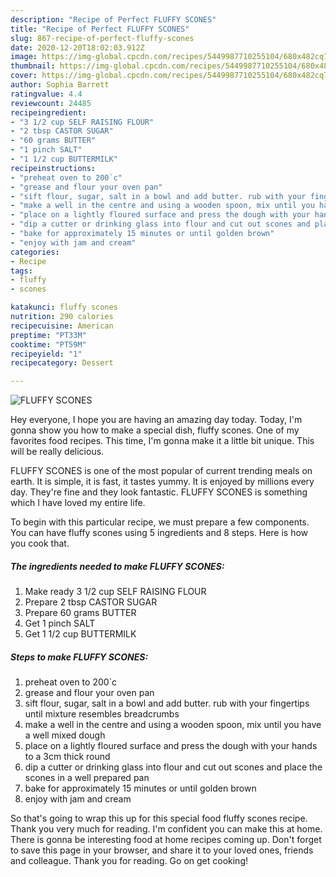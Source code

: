 ```yaml
---
description: "Recipe of Perfect FLUFFY SCONES"
title: "Recipe of Perfect FLUFFY SCONES"
slug: 867-recipe-of-perfect-fluffy-scones
date: 2020-12-20T18:02:03.912Z
image: https://img-global.cpcdn.com/recipes/5449987710255104/680x482cq70/fluffy-scones-recipe-main-photo.jpg
thumbnail: https://img-global.cpcdn.com/recipes/5449987710255104/680x482cq70/fluffy-scones-recipe-main-photo.jpg
cover: https://img-global.cpcdn.com/recipes/5449987710255104/680x482cq70/fluffy-scones-recipe-main-photo.jpg
author: Sophia Barrett
ratingvalue: 4.4
reviewcount: 24485
recipeingredient:
- "3 1/2 cup SELF RAISING FLOUR"
- "2 tbsp CASTOR SUGAR"
- "60 grams BUTTER"
- "1 pinch SALT"
- "1 1/2 cup BUTTERMILK"
recipeinstructions:
- "preheat oven to 200`c"
- "grease and flour your oven pan"
- "sift flour, sugar, salt in a bowl and add butter. rub with your fingertips until mixture resembles breadcrumbs"
- "make a well in the centre and using a wooden spoon, mix until you have a well mixed dough"
- "place on a lightly floured surface and press the dough with your hands to a 3cm thick round"
- "dip a cutter or drinking glass into flour and cut out scones and place the scones in a well prepared pan"
- "bake for approximately 15 minutes or until golden brown"
- "enjoy with jam and cream"
categories:
- Recipe
tags:
- fluffy
- scones

katakunci: fluffy scones 
nutrition: 290 calories
recipecuisine: American
preptime: "PT33M"
cooktime: "PT59M"
recipeyield: "1"
recipecategory: Dessert

---
```



![FLUFFY SCONES](https://img-global.cpcdn.com/recipes/5449987710255104/680x482cq70/fluffy-scones-recipe-main-photo.jpg)

Hey everyone, I hope you are having an amazing day today. Today, I'm gonna show you how to make a special dish, fluffy scones. One of my favorites food recipes. This time, I'm gonna make it a little bit unique. This will be really delicious.

FLUFFY SCONES is one of the most popular of current trending meals on earth. It is simple, it is fast, it tastes yummy. It is enjoyed by millions every day. They're fine and they look fantastic. FLUFFY SCONES is something which I have loved my entire life.




To begin with this particular recipe, we must prepare a few components. You can have fluffy scones using 5 ingredients and 8 steps. Here is how you cook that.

<!--inarticleads1-->

##### The ingredients needed to make FLUFFY SCONES:

1. Make ready 3 1/2 cup SELF RAISING FLOUR
1. Prepare 2 tbsp CASTOR SUGAR
1. Prepare 60 grams BUTTER
1. Get 1 pinch SALT
1. Get 1 1/2 cup BUTTERMILK




<!--inarticleads2-->

##### Steps to make FLUFFY SCONES:

1. preheat oven to 200`c
1. grease and flour your oven pan
1. sift flour, sugar, salt in a bowl and add butter. rub with your fingertips until mixture resembles breadcrumbs
1. make a well in the centre and using a wooden spoon, mix until you have a well mixed dough
1. place on a lightly floured surface and press the dough with your hands to a 3cm thick round
1. dip a cutter or drinking glass into flour and cut out scones and place the scones in a well prepared pan
1. bake for approximately 15 minutes or until golden brown
1. enjoy with jam and cream




So that's going to wrap this up for this special food fluffy scones recipe. Thank you very much for reading. I'm confident you can make this at home. There is gonna be interesting food at home recipes coming up. Don't forget to save this page in your browser, and share it to your loved ones, friends and colleague. Thank you for reading. Go on get cooking!
